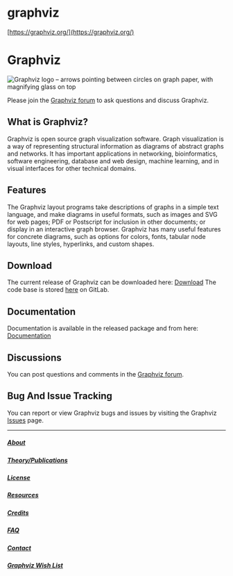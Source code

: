 # graphviz

[https://graphviz.org/](https://graphviz.org/)

# Graphviz



![Graphviz logo – arrows pointing between circles on graph paper, with magnifying glass on top](https://graphviz.org/Resources/app.png)

Please join the [Graphviz forum](https://forum.graphviz.org/) to ask questions and discuss Graphviz.

## What is Graphviz?

Graphviz is open source graph visualization software. Graph visualization is a way of representing structural information as diagrams of abstract graphs and networks. It has important applications in networking, bioinformatics, software engineering, database and web design, machine learning, and in visual interfaces for other technical domains.



## Features

The Graphviz layout programs take descriptions of graphs in a simple text language, and make diagrams in useful formats, such as images and SVG for web pages; PDF or Postscript for inclusion in other documents; or display in an interactive graph browser. Graphviz has many useful features for concrete diagrams, such as options for colors, fonts, tabular node layouts, line styles, hyperlinks, and custom shapes.

## Download

The current release of Graphviz can be downloaded here: [Download](https://graphviz.org/download) The code base is stored [here](https://gitlab.com/graphviz/graphviz/) on GitLab.

## Documentation

Documentation is available in the released package and from here: [Documentation](https://graphviz.org/documentation)

## Discussions

You can post questions and comments in the [Graphviz forum](https://forum.graphviz.org/).

## Bug And Issue Tracking

You can report or view Graphviz bugs and issues by visiting the Graphviz [Issues](https://gitlab.com/graphviz/graphviz/issues) page.

------

##### [About](https://graphviz.org/about/)



##### [Theory/Publications](https://graphviz.org/theory/)



##### [License](https://graphviz.org/license/)



##### [Resources](https://graphviz.org/resources/)



##### [Credits](https://graphviz.org/credits/)



##### [FAQ](https://graphviz.org/faq/)



##### [Contact](https://graphviz.org/contact/)



##### [Graphviz Wish List](https://graphviz.org/doc/todo.html)